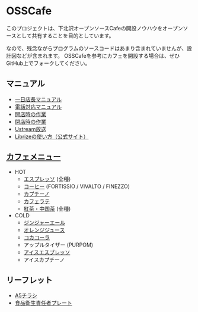 # OSSCafe

このプロジェクトは、下北沢オープンソースCafeの開設ノウハウをオープンソースとして共有することを目的としています。

なので、残念ながらプログラムのソースコードはあまり含まれていませんが、設計図などが含まれます。
OSSCafeを参考にカフェを開設する場合は、ぜひGitHub上でフォークしてください。

## マニュアル

* [一日店長マニュアル](https://github.com/osscafe/OSSCafe/blob/master/manual/1-day-chief.md)
* [電話対応マニュアル](https://github.com/osscafe/OSSCafe/blob/master/manual/phone.md)
* [開店時の作業](https://github.com/osscafe/OSSCafe/blob/master/manual/open-task.md)
* [閉店時の作業](https://github.com/osscafe/OSSCafe/blob/master/manual/closing-task.md)
* [Ustream放送](https://github.com/osscafe/OSSCafe/blob/master/manual/broadcasting.md)
* [Librizeの使い方（公式サイト）](https://librize.com/ja/help)

## [カフェメニュー](https://github.com/osscafe/OSSCafe/blob/master/menu/menu.md)

* HOT
	* [エスプレッソ](https://github.com/osscafe/OSSCafe/blob/master/menu/espresso.md) (全種)
	* [コーヒー](https://github.com/osscafe/OSSCafe/blob/master/menu/lungo.md) (FORTISSIO / VIVALTO / FINEZZO)
	* [カプチーノ](https://github.com/osscafe/OSSCafe/blob/master/menu/capcino.md)
	* [カフェラテ](https://github.com/osscafe/OSSCafe/blob/master/menu/latte.md)
	* [紅茶・中国茶](https://github.com/osscafe/OSSCafe/blob/master/menu/tea.md) (全種)
* COLD
	* [ジンジャーエール](https://github.com/osscafe/OSSCafe/blob/master/menu/bottled-drinks.md)
	* [オレンジジュース](https://github.com/osscafe/OSSCafe/blob/master/menu/bottled-drinks.md)
	* [コカコーラ](https://github.com/osscafe/OSSCafe/blob/master/menu/bottled-drinks.md)
	* アップルタイザー (PURPOM)
	* [アイスエスプレッソ](https://github.com/osscafe/OSSCafe/blob/master/menu/iced-espresso.md)
	* アイスカプチーノ


## リーフレット

* [A5チラシ](https://github.com/osscafe/OSSCafe/raw/master/leaflet/A5.pdf)
* [食品衛生責任者プレート](https://github.com/osscafe/OSSCafe/raw/master/leaflet/health-manager.pdf)
